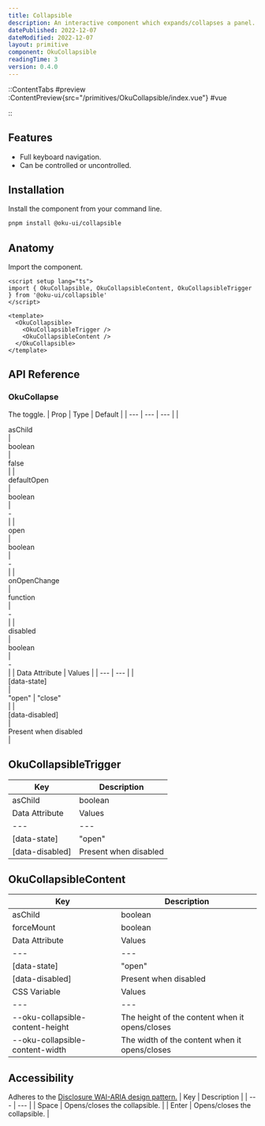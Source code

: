 ```yaml
---
title: Collapsible
description: An interactive component which expands/collapses a panel.
datePublished: 2022-12-07
dateModified: 2022-12-07
layout: primitive
component: OkuCollapsible
readingTime: 3
version: 0.4.0
---
```



::ContentTabs
#preview
:ContentPreview{src="/primitives/OkuCollapsible/index.vue"}
#vue
<!-- Autodocs{src="/primitives/OkuCollapsible/index.vue" lang="vue"} -->
::


## Features
- Full keyboard navigation.
- Can be controlled or uncontrolled.



## Installation

Install the component from your command line.

```bash
pnpm install @oku-ui/collapsible
```

## Anatomy

Import the component.

```vue
<script setup lang="ts">
import { OkuCollapsible, OkuCollapsibleContent, OkuCollapsibleTrigger } from '@oku-ui/collapsible'
</script>

<template>
  <OkuCollapsible>
    <OkuCollapsibleTrigger />
    <OkuCollapsibleContent />
  </OkuCollapsible>
</template>
```

## API Reference

### OkuCollapse
The toggle.
| Prop | Type | Default |
| --- | --- | --- |
| <div class="code">asChild</div> | <div class="code">boolean</div> | <div class="code">false</div> |
| <div class="code">defaultOpen</div> | <div class="code">boolean</div> | <div class="code">-</div> |
| <div class="code">open</div> | <div class="code">boolean</div> | <div class="code">-</div> |
| <div class="code">onOpenChange</div> | <div class="code">function</div> | <div class="code">-</div> |
| <div class="code">disabled</div> | <div class="code">boolean</div> | <div class="code">-</div> |
| Data Attribute | Values |
| --- | --- |
| <div class="code">[data-state]</div> | <div class="code">"open" | "close"</div> |
| <div class="code">[data-disabled]</div> | <div class="code">Present when disabled</div> |

## OkuCollapsibleTrigger

| Key | Description |
| --- | --- |
| <div class="code">asChild</div> | <div class="code">boolean</div> | <div class="code">false</div> |
| Data Attribute | Values |
| --- | --- |
| <div class="code">[data-state]</div> | <div class="code">"open" | "close"</div> |
| <div class="code">[data-disabled]</div> | <div class="code">Present when disabled</div> |

## OkuCollapsibleContent

| Key | Description |
| --- | --- |
| <div class="code">asChild</div> | <div class="code">boolean</div> | <div class="code">false</div> |
| <div class="code">forceMount</div> | <div class="code">boolean</div> | <div class="code">-</div> |
| Data Attribute | Values |
| --- | --- |
| <div class="code">[data-state]</div> | <div class="code">"open" | "close"</div> |
| <div class="code">[data-disabled]</div> | <div class="code">Present when disabled</div> |
| CSS Variable | Values |
| --- | --- |
| --oku-collapsible-content-height | The height of the content when it opens/closes
| --oku-collapsible-content-width | The width of the content when it opens/closes

## Accessibility

Adheres to the [Disclosure WAI-ARIA design pattern.](https://www.w3.org/WAI/ARIA/apg/patterns/disclosure/)
| Key | Description |
| --- | --- |
| Space | Opens/closes the collapsible. |
| Enter | Opens/closes the collapsible. |

